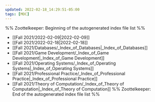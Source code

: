 ```yaml
---
updated: 2022-02-18_14:29:51-05:00
tags: [MOC]
---
```

%% Zoottelkeeper: Beginning of the autogenerated index file list  %%
-  [[Fall 2021/2022-02-09|2022-02-09]]
-  [[Fall 2021/2022-02-18|2022-02-18]]
-  [[Fall 2021/Databases/_Index_of_Databases|_Index_of_Databases]]
-  [[Fall 2021/Game Development/_Index_of_Game Development|_Index_of_Game Development]]
-  [[Fall 2021/Operating Systems/_Index_of_Operating Systems|_Index_of_Operating Systems]]
-  [[Fall 2021/Professional Practice/_Index_of_Professional Practice|_Index_of_Professional Practice]]
-  [[Fall 2021/Theory of Computation/_Index_of_Theory of Computation|_Index_of_Theory of Computation]]
%% Zoottelkeeper: End of the autogenerated index file list  %%
